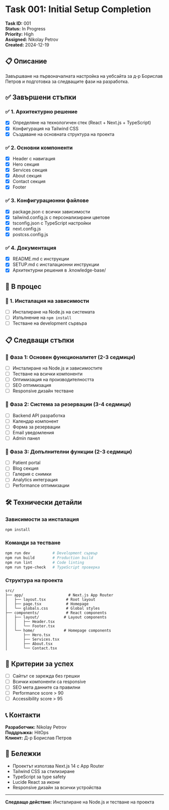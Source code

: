 # Task 001: Initial Setup Completion

**Task ID:** 001  
**Status:** In Progress  
**Priority:** High  
**Assigned:** Nikolay Petrov  
**Created:** 2024-12-19  

## 📋 Описание

Завършване на първоначалната настройка на уебсайта за д-р Борислав Петров и подготовка за следващите фази на разработка.

## ✅ Завършени стъпки

### ✅ 1. Архитектурно решение
- [x] Определяне на технологичен стек (React + Next.js + TypeScript)
- [x] Конфигурация на Tailwind CSS
- [x] Създаване на основната структура на проекта

### ✅ 2. Основни компоненти
- [x] Header с навигация
- [x] Hero секция
- [x] Services секция
- [x] About секция
- [x] Contact секция
- [x] Footer

### ✅ 3. Конфигурационни файлове
- [x] package.json с всички зависимости
- [x] tailwind.config.js с персонализирани цветове
- [x] tsconfig.json с TypeScript настройки
- [x] next.config.js
- [x] postcss.config.js

### ✅ 4. Документация
- [x] README.md с инструкции
- [x] SETUP.md с инсталационни инструкции
- [x] Архитектурни решения в .knowledge-base/

## 🔄 В процес

### 🔄 1. Инсталация на зависимости
- [ ] Инсталиране на Node.js на системата
- [ ] Изпълнение на `npm install`
- [ ] Тестване на development сървъра

## 📋 Следващи стъпки

### 🎯 Фаза 1: Основен функционалитет (2-3 седмици)
- [ ] Инсталиране на Node.js и зависимостите
- [ ] Тестване на всички компоненти
- [ ] Оптимизация на производителността
- [ ] SEO оптимизация
- [ ] Responsive дизайн тестване

### 🎯 Фаза 2: Система за резервации (3-4 седмици)
- [ ] Backend API разработка
- [ ] Календар компонент
- [ ] Форма за резервации
- [ ] Email уведомления
- [ ] Admin панел

### 🎯 Фаза 3: Допълнителни функции (2-3 седмици)
- [ ] Patient portal
- [ ] Blog секция
- [ ] Галерия с снимки
- [ ] Analytics интеграция
- [ ] Performance оптимизации

## 🛠 Технически детайли

### Зависимости за инсталация
```bash
npm install
```

### Команди за тестване
```bash
npm run dev          # Development сървър
npm run build        # Production build
npm run lint         # Code linting
npm run type-check   # TypeScript проверка
```

### Структура на проекта
```
src/
├── app/                    # Next.js App Router
│   ├── layout.tsx         # Root layout
│   ├── page.tsx           # Homepage
│   └── globals.css        # Global styles
├── components/            # React components
│   ├── layout/           # Layout components
│   │   ├── Header.tsx
│   │   └── Footer.tsx
│   └── home/             # Homepage components
│       ├── Hero.tsx
│       ├── Services.tsx
│       ├── About.tsx
│       └── Contact.tsx
```

## 🎯 Критерии за успех

- [ ] Сайтът се зарежда без грешки
- [ ] Всички компоненти са responsive
- [ ] SEO мета данните са правилни
- [ ] Performance score > 90
- [ ] Accessibility score > 95

## 📞 Контакти

**Разработчик:** Nikolay Petrov  
**Поддръжка:** HitOps  
**Клиент:** Д-р Борислав Петров

## 📝 Бележки

- Проектът използва Next.js 14 с App Router
- Tailwind CSS за стилизиране
- TypeScript за type safety
- Lucide React за икони
- Responsive дизайн за всички устройства

---

**Следващо действие:** Инсталиране на Node.js и тестване на проекта 